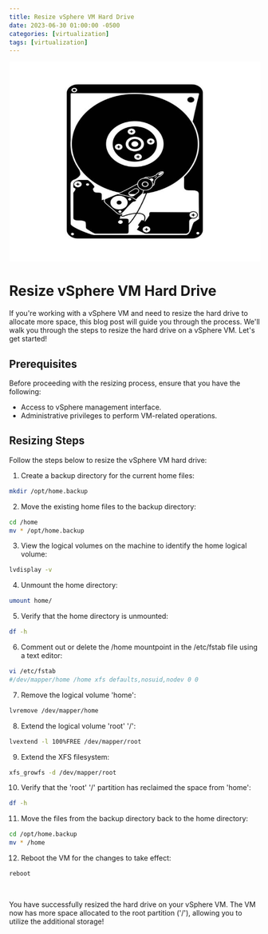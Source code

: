```yaml
---
title: Resize vSphere VM Hard Drive
date: 2023-06-30 01:00:00 -0500
categories: [virtualization]
tags: [virtualization]
---
```


<img src="/assets/img/posts/2023/resize_vsphere_vm_hd/resize_vsphere_vm_hd.jpg" alt="Resize vSphere VM Hard Drive" style="height:400px; width:600px;" />


# Resize vSphere VM Hard Drive

If you're working with a vSphere VM and need to resize the hard drive to allocate more space, this blog post will guide you through the process. We'll walk you through the steps to resize the hard drive on a vSphere VM. Let's get started!

## Prerequisites

Before proceeding with the resizing process, ensure that you have the following:

- Access to vSphere management interface.
- Administrative privileges to perform VM-related operations.

## Resizing Steps

Follow the steps below to resize the vSphere VM hard drive:

1. Create a backup directory for the current home files:
```bash
mkdir /opt/home.backup
```

2. Move the existing home files to the backup directory:
```bash
cd /home
mv * /opt/home.backup
```

3. View the logical volumes on the machine to identify the home logical volume:
```bash
lvdisplay -v
```

4. Unmount the home directory:
```bash
umount home/
```

5. Verify that the home directory is unmounted:
```bash
df -h
```

6. Comment out or delete the /home mountpoint in the /etc/fstab file using a text editor:
```bash
vi /etc/fstab
#/dev/mapper/home /home xfs defaults,nosuid,nodev 0 0
```

7. Remove the logical volume 'home':
```bash
lvremove /dev/mapper/home
```

8. Extend the logical volume 'root' '/':
```bash
lvextend -l 100%FREE /dev/mapper/root
```

9. Extend the XFS filesystem:
```bash
xfs_growfs -d /dev/mapper/root
```

10. Verify that the 'root' '/' partition has reclaimed the space from 'home':
```bash
df -h
```

11. Move the files from the backup directory back to the home directory:
```bash
cd /opt/home.backup
mv * /home
```

12. Reboot the VM for the changes to take effect:
```bash
reboot
```

<br>

You have successfully resized the hard drive on your vSphere VM. The VM now has more space allocated to the root partition ('/'), allowing you to utilize the additional storage!

